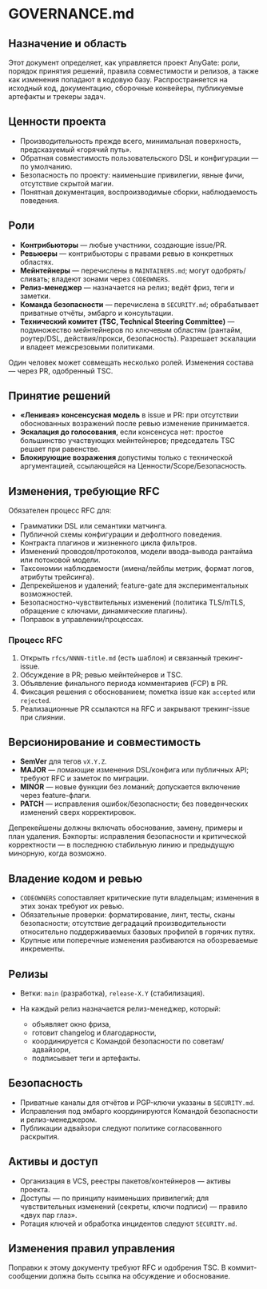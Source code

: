 # GOVERNANCE.md

## Назначение и область

Этот документ определяет, как управляется проект AnyGate: роли, порядок принятия решений, правила совместимости и релизов, а также как изменения попадают в кодовую базу. Распространяется на исходный код, документацию, сборочные конвейеры, публикуемые артефакты и трекеры задач.

## Ценности проекта

* Производительность прежде всего, минимальная поверхность, предсказуемый «горячий путь».
* Обратная совместимость пользовательского DSL и конфигурации — по умолчанию.
* Безопасность по проекту: наименьшие привилегии, явные фичи, отсутствие скрытой магии.
* Понятная документация, воспроизводимые сборки, наблюдаемость поведения.

## Роли

* **Контрибьюторы** — любые участники, создающие issue/PR.
* **Ревьюеры** — контрибьюторы с правами ревью в конкретных областях.
* **Мейнтейнеры** — перечислены в `MAINTAINERS.md`; могут одобрять/сливать; владеют зонами через `CODEOWNERS`.
* **Релиз-менеджер** — назначается на релиз; ведёт фриз, теги и заметки.
* **Команда безопасности** — перечислена в `SECURITY.md`; обрабатывает приватные отчёты, эмбарго и консультации.
* **Технический комитет (TSC, Technical Steering Committee)** — подмножество мейнтейнеров по ключевым областям (рантайм, роутер/DSL, действия/прокси, безопасность). Разрешает эскалации и владеет межсрезовыми политиками.

Один человек может совмещать несколько ролей. Изменения состава — через PR, одобренный TSC.

## Принятие решений

* **«Ленивая» консенсусная модель** в issue и PR: при отсутствии обоснованных возражений после ревью изменение принимается.
* **Эскалация до голосования**, если консенсуса нет: простое большинство участвующих мейнтейнеров; председатель TSC решает при равенстве.
* **Блокирующие возражения** допустимы только с технической аргументацией, ссылающейся на Ценности/Scope/Безопасность.

## Изменения, требующие RFC

Обязателен процесс RFC для:

* Грамматики DSL или семантики матчинга.
* Публичной схемы конфигурации и дефолтного поведения.
* Контракта плагинов и жизненного цикла фильтров.
* Изменений проводов/протоколов, модели ввода-вывода рантайма или потоковой модели.
* Таксономии наблюдаемости (имена/лейблы метрик, формат логов, атрибуты трейсинга).
* Депрекейшенов и удалений; feature-gate для экспериментальных возможностей.
* Безопасностно-чувствительных изменений (политика TLS/mTLS, обращение с ключами, динамические плагины).
* Поправок в управлении/процессах.

### Процесс RFC

1. Открыть `rfcs/NNNN-title.md` (есть шаблон) и связанный трекинг-issue.
2. Обсуждение в PR; ревью мейнтейнеров и TSC.
3. Объявление финального периода комментариев (FCP) в PR.
4. Фиксация решения с обоснованием; пометка issue как `accepted` или `rejected`.
5. Реализационные PR ссылаются на RFC и закрывают трекинг-issue при слиянии.

## Версионирование и совместимость

* **SemVer** для тегов `vX.Y.Z`.
* **MAJOR** — ломающие изменения DSL/конфига или публичных API; требуют RFC и заметок по миграции.
* **MINOR** — новые функции без ломаний; допускается включение через feature-флаги.
* **PATCH** — исправления ошибок/безопасности; без поведенческих изменений сверх корректировок.

Депрекейшены должны включать обоснование, замену, примеры и план удаления. Бэкпорты: исправления безопасности и критической корректности — в последнюю стабильную линию и предыдущую минорную, когда возможно.

## Владение кодом и ревью

* `CODEOWNERS` сопоставляет критические пути владельцам; изменения в этих зонах требуют их ревью.
* Обязательные проверки: форматирование, линт, тесты, сканы безопасности; отсутствие деградаций производительности относительно поддерживаемых базовых профилей в горячих путях.
* Крупные или поперечные изменения разбиваются на обозреваемые инкременты.

## Релизы

* Ветки: `main` (разработка), `release-X.Y` (стабилизация).
* На каждый релиз назначается релиз-менеджер, который:

  * объявляет окно фриза,
  * готовит changelog и благодарности,
  * координируется с Командой безопасности по советам/адвайзори,
  * подписывает теги и артефакты.

## Безопасность

* Приватные каналы для отчётов и PGP-ключи указаны в `SECURITY.md`.
* Исправления под эмбарго координируются Командой безопасности и релиз-менеджером.
* Публикации адвайзори следуют политике согласованного раскрытия.

## Активы и доступ

* Организация в VCS, реестры пакетов/контейнеров — активы проекта.
* Доступы — по принципу наименьших привилегий; для чувствительных изменений (секреты, ключи подписи) — правило «двух пар глаз».
* Ротация ключей и обработка инцидентов следуют `SECURITY.md`.

## Изменения правил управления

Поправки к этому документу требуют RFC и одобрения TSC. В коммит-сообщении должна быть ссылка на обсуждение и обоснование.
